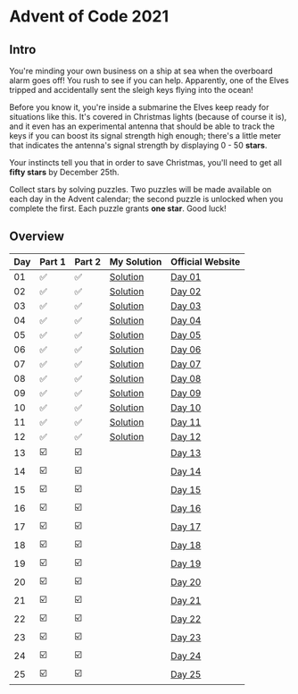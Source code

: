 # Advent of Code 2021

## Intro 
You're minding your own business on a ship at sea when the overboard alarm goes off! You rush to see if you can help. Apparently, one of the Elves tripped and accidentally sent the sleigh keys flying into the ocean!

Before you know it, you're inside a submarine the Elves keep ready for situations like this. It's covered in Christmas lights (because of course it is), and it even has an experimental antenna that should be able to track the keys if you can boost its signal strength high enough; there's a little meter that indicates the antenna's signal strength by displaying 0 - 50 **stars**.

Your instincts tell you that in order to save Christmas, you'll need to get all **fifty stars** by December 25th.

Collect stars by solving puzzles. Two puzzles will be made available on each day in the Advent calendar; the second puzzle is unlocked when you complete the first. Each puzzle grants **one star**. Good luck!

## Overview

| Day | Part 1                  | Part 2                  | My Solution                    | Official Website                               | 
| --- |-------------------------|-------------------------|--------------------------------|------------------------------------------------|
| 01 | :white_check_mark:      | :white_check_mark:      | [Solution](Day1/src/day1.py)   | [Day 01](https://adventofcode.com/2021/day/1)  |
| 02 | :white_check_mark:      | :white_check_mark:      | [Solution](Day2/src/day2.py)   | [Day 02](https://adventofcode.com/2021/day/2)  |
| 03 | :white_check_mark:      | :white_check_mark:      | [Solution](Day3/src/day3.py)   | [Day 03](https://adventofcode.com/2021/day/3)  |
| 04 | :white_check_mark:      | :white_check_mark:      | [Solution](Day4/src/day4.py)   | [Day 04](https://adventofcode.com/2021/day/4)  |
| 05 | :white_check_mark:      | :white_check_mark:      | [Solution](Day5/src/day5.py)   | [Day 05](https://adventofcode.com/2021/day/5)  |
| 06 | :white_check_mark:      | :white_check_mark:      | [Solution](Day6/src/day6.py)   | [Day 06](https://adventofcode.com/2021/day/6)  |
| 07 | :white_check_mark:      | :white_check_mark:      | [Solution](Day7/src/day7.py)   | [Day 07](https://adventofcode.com/2021/day/7)  |
| 08 | :white_check_mark:      | :white_check_mark:      | [Solution](Day8/src/day8.py)   | [Day 08](https://adventofcode.com/2021/day/8)  |
| 09 | :white_check_mark:      | :white_check_mark:      | [Solution](Day9/src/day9.py)   | [Day 09](https://adventofcode.com/2021/day/9)  |
| 10 | :white_check_mark:      | :white_check_mark:      | [Solution](Day10/src/day10.py) | [Day 10](https://adventofcode.com/2021/day/10) |
| 11 | :white_check_mark:      | :white_check_mark:      | [Solution](Day11/src/day11.py) | [Day 11](https://adventofcode.com/2021/day/11) |
| 12 | :white_check_mark:      | :white_check_mark:      | [Solution](Day12/src/day12.py) | [Day 12](https://adventofcode.com/2021/day/12) |
| 13 | :ballot_box_with_check: | :ballot_box_with_check: |                                | [Day 13](https://adventofcode.com/2021/day/13) |
| 14 | :ballot_box_with_check: | :ballot_box_with_check: |                                | [Day 14](https://adventofcode.com/2021/day/14) |
| 15 | :ballot_box_with_check: | :ballot_box_with_check: |                                | [Day 15](https://adventofcode.com/2021/day/15) |
| 16 | :ballot_box_with_check: | :ballot_box_with_check: |                                | [Day 16](https://adventofcode.com/2021/day/16) |
| 17 | :ballot_box_with_check: | :ballot_box_with_check: |                                | [Day 17](https://adventofcode.com/2021/day/17) |
| 18 | :ballot_box_with_check: | :ballot_box_with_check: |                                | [Day 18](https://adventofcode.com/2021/day/18) |
| 19 | :ballot_box_with_check: | :ballot_box_with_check: |                                | [Day 19](https://adventofcode.com/2021/day/19) |
| 20 | :ballot_box_with_check: | :ballot_box_with_check: |                                | [Day 20](https://adventofcode.com/2021/day/20) |
| 21 | :ballot_box_with_check: | :ballot_box_with_check: |                                | [Day 21](https://adventofcode.com/2021/day/21) |
| 22 | :ballot_box_with_check: | :ballot_box_with_check: |                                | [Day 22](https://adventofcode.com/2021/day/22) |
| 23 | :ballot_box_with_check: | :ballot_box_with_check: |                                | [Day 23](https://adventofcode.com/2021/day/23) |
| 24 | :ballot_box_with_check: | :ballot_box_with_check: |                                | [Day 24](https://adventofcode.com/2021/day/24) |
| 25 | :ballot_box_with_check: | :ballot_box_with_check: |                                | [Day 25](https://adventofcode.com/2021/day/25) |
